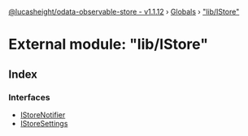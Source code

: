 [@lucasheight/odata-observable-store - v1.1.12](../README.md) › [Globals](../globals.md) › ["lib/IStore"](_lib_istore_.md)

# External module: "lib/IStore"

## Index

### Interfaces

* [IStoreNotifier](../interfaces/_lib_istore_.istorenotifier.md)
* [IStoreSettings](../interfaces/_lib_istore_.istoresettings.md)
